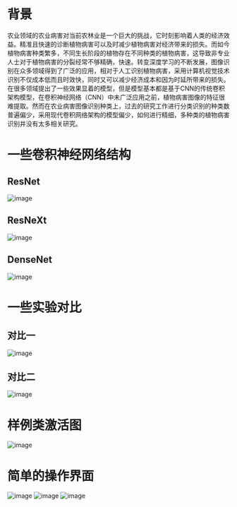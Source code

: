 # **背景**

农业领域的农业病害对当前农林业是一个巨大的挑战，它时刻影响着人类的经济效益。精准且快速的诊断植物病害可以及时减少植物病害对经济带来的损失。而如今植物病害种类繁多，不同生长阶段的植物存在不同种类的植物病害，这导致非专业人士对于植物病害的分裂经常不够精确，快速。转变深度学习的不断发展，图像识别在众多领域得到了广泛的应用，相对于人工识别植物病害，采用计算机视觉技术识别不仅成本低而且时效快，同时又可以减少经济成本和因为时延所带来的损失。
在很多领域提出了一些效果显着的模型，但是模型基本都是基于CNN的传统卷积架构模型，在卷积神经网络（CNN）中未广泛应用之前，植物病害图像的特征很难提取。然而在农业病害图像识别种类上，过去的研究工作进行分类识别的种类数普遍偏少，采用现代卷积网络架构的模型偏少，如何进行精细，多种类的植物病害识别并没有太多相关研究。
# **一些卷积神经网络结构**
## **ResNet**
![image](https://github.com/WDLAY/Image-recognition-of-agricultural-diseases/blob/master/img/resnet.png)
## **ResNeXt**
![image](https://github.com/WDLAY/Image-recognition-of-agricultural-diseases/blob/master/img/ResNeXt.png)
## **DenseNet**
![image](https://github.com/WDLAY/Image-recognition-of-agricultural-diseases/blob/master/img/DenseNet.bmp)
# **一些实验对比**
## **对比一**
![image](https://github.com/WDLAY/Image-recognition-of-agricultural-diseases/blob/master/img/acc.png)
## **对比二**
![image](https://github.com/WDLAY/Image-recognition-of-agricultural-diseases/blob/master/img/acc2.png)
# **样例类激活图**
![image](https://github.com/WDLAY/Image-recognition-of-agricultural-diseases/blob/master/img/热力图.png)
# **简单的操作界面**
![image](https://github.com/WDLAY/Image-recognition-of-agricultural-diseases/blob/master/img/1.png)
![image](https://github.com/WDLAY/Image-recognition-of-agricultural-diseases/blob/master/img/10.png)
![image](https://github.com/WDLAY/Image-recognition-of-agricultural-diseases/blob/master/img/12.png)
